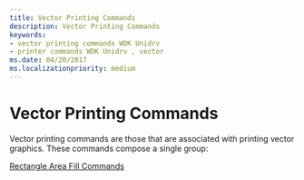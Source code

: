 ```yaml
---
title: Vector Printing Commands
description: Vector Printing Commands
keywords:
- vector printing commands WDK Unidrv
- printer commands WDK Unidrv , vector
ms.date: 04/20/2017
ms.localizationpriority: medium
---
```


# Vector Printing Commands





Vector printing commands are those that are associated with printing vector graphics. These commands compose a single group:

[Rectangle Area Fill Commands](rectangle-area-fill-commands.md)

 

 




